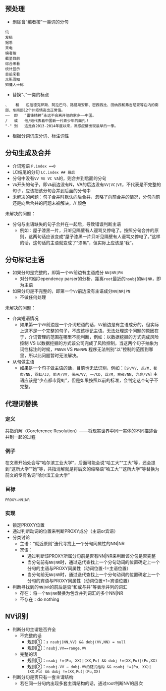 ## 预处理
- 删除含“编者按”一类词的分句
```
讯
发稿
据悉
来电
编者按
截至目前
综合来看
统计显示
目前来看
众所周知
知情人士称
```
- 替换“、”一类的标点
```
、	和	包括德克萨斯、阿拉巴马、路易斯安那、密西西比、田纳西和弗吉尼亚等在内的南部、东南部12个州疫情高出正常值。
——	即	“雷锋精神”永远不会离开他的家乡——中国。
/	或	他/她代表着中国新一代青少年的面孔！
"-"	到	这是自2013-2014年度以来，流感疫情出现最早的一季。
```
- 根据分词词库分词、标注词性

## 分句生成及合并
- 介词短语 `P.index ==0`
- LC结尾的分句 `LC.index ## 最后`
- 分句中没有`VV VE VC VA`的，则合并到后面的分句
- `VA`开头的句子，即`VA`前边没有N，VA的后边没有`VV|VC|VE`，不代表是不完整的句子，应该把该分句合并到后面的分句中
- 未解决的问题：句子合并时默认向后合并，忽略了向前合并的情况，分句向前还是向后合并的问题未被解决。// 颜色

未解决的问题：
- 分句与主语缺失的句子合并在一起后，导致错误判断主语
   - 例如：屋子漆黑一片，只听见隔壁有人谩骂又停电了。按照分句合并的原则，这两句话应该变成“屋子漆黑一片只听见隔壁有人谩骂又停电了。”这样的话，这句话的主语就变成了“漆黑”，但实际上应该是“我”。

## 分句标记主语
- 如果分句是完整的，即第一个`VV`前边有主语成分 `NN|NR|PN`
   - 对分句做Dependency parser的分析，距离`root`最近的`nsubj`的`NN|NR`，即为主语
- 如果分句是不完整的，即第一个`VV`前边没有主语成分`NN|NR|PN`
   - 不做任何处理

未解决的问题：
- 介宾短语情况
   - 如果第一个`VV`前边是一个介词短语的话，`VV`前边是有主语成分的，但实际上这不是一个完整的句子，不应该标记主语。无法处理这个问题的原因在于，介词管理的范围在哪里不能判断，例如：以数据挖掘的方式完成风险控制 VS 以数据挖掘的方式该公司完成了风险控制，当这两个句子抽象为词性标注的时候，`PNNVN` VS `PNNNVN` 程序无法判别“以”控制的范围到哪里，所以此问题暂时无法解决。
- 从句做主语
   - 如果是一个句子做主语的话，目前也无法识别，例如：`[少/VV, 点/M, 都市/NN, 霓虹/JJ, 能否/VV, 带来/VV, 一/CD, 丝/M, 寒夜/NN, 光亮/VA]` 主语应该是“少点都市霓虹”，但是如果按照以前的标准，会判定这个句子不完整。

## 代理词替换

### 定义
共指消解（Coreference Resolution）——将现实世界中同一实体的不同描述合并到一起的过程

### 例子
在文章开始处会写“哈尔滨工业大学”，后面可能会说“哈工大”“工大”等，还会提到“这所大学”“她”等，共指消解就是将后文的缩略语“哈工大”“这所大学”等替换为前文的专有名词“哈尔滨工业大学”

### 目标
`PROXY→NN|NR`

### 实现
- 锁定PROXY位置
- 通过判断动词的位置来判断PROXY成分（主语or宾语）
- 分类讨论
   - 主语：“就近原则”迭代寻找上一个分句同属性的NN|NR
   - 宾语：
      - 通过判断该PROXY所属分句前是否有NN|NR来判断该分句是否完整
      - 当分句前有`NN|NR`时，通过迭代查找上一个分句动词的位置确定上一个分句的主语与PROXY同属性（动词位置-1=主语位置）
      - 当分句前无`NN|NR`时，通过迭代查找上一个分句动词的位置确定上一个分句的宾语与PROXY同属性（动词位置+1=宾语位置）
- 判断寻找到的`NN|NR`的前后是否“和或与并”等表示并列的词汇
   - 存在：将一个`NN|NR`替换为包含并列词汇的多个NN|NR
   - 不存在：do nothing

## NV识别
- 判断分句主谓是否齐全
   - 不完整的话
      - 规则①：`ⱻ nsubj(NN,VV) && dobj(VV,NN) = null`
      - 规则②：`nsubj.VV==range.VV`
   - 完整的话
      - 规则①：`nsubj !=(Pu, XX)|(XX,Pu) && dobj !=(XX,Pu)|(Pu,XX)`
      - 规则②：`nsubj.VV → dobj.VV的链式结构 && nsubj !=(Pu, XX)|(XX,Pu) && dobj !=(XX,Pu)|(Pu,XX)`
- 判断分句是否只有一套主谓结构
   - 若在同一分句内出现多套主谓结构的话，通过root判断NV的层次
